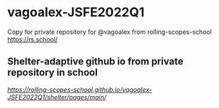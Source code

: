 # vagoalex-JSFE2022Q1

Copy for private repository for @vagoalex from rolling-scopes-school
https://rs.school/

## Shelter-adaptive github io from private repository in school

*https://rolling-scopes-school.github.io/vagoalex-JSFE2022Q1/shelter/pages/main/*
